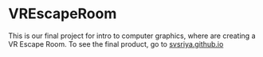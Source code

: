 # VREscapeRoom
This is our final project for intro to computer graphics, where are creating a VR Escape Room. 
To see the final product, go to [svsriya.github.io](svsriya.github.io)
